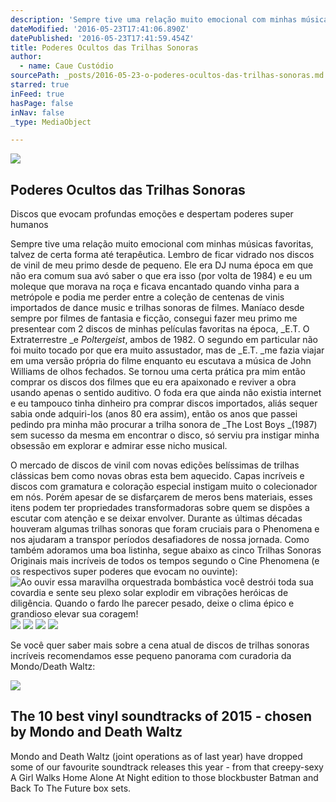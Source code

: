 ```yaml
---
description: 'Sempre tive uma relação muito emocional com minhas músicas favoritas, talvez de certa forma até terapêutica. Lembro de ficar vidrado nos discos de vinil de meu primo desde de pequeno. Ele era DJ numa época em que não era comum sua avó saber o que era isso (por volta de 1984) e eu um moleque que morava na roça e ficava encantado quando vinha para a metrópole e podia me perder entre a coleção de centenas de vinis importados de dance music e trilhas sonoras de filmes. Maníaco desde sempre por filmes de fantasia e ficção, consegui fazer meu primo me presentear com 2 discos de minhas películas favoritas na época, E.T. O Extraterrestre e Poltergeist, ambos de 1982. O segundo em particular não foi muito tocado por que era muito assustador, mas de E.T. me fazia viajar em uma versão própria do filme enquanto eu escutava a música de John Williams de olhos fechados. Se tornou uma certa prática pra mim então comprar os discos dos filmes que eu era apaixonado e reviver a obra usando apenas o sentido auditivo. O foda era que ainda não existia internet e eu tampouco tinha dinheiro pra comprar discos importados, aliás sequer sabia onde adquiri-los (anos 80 era assim), então os anos que passei pedindo pra minha mão procurar a trilha sonora de The Lost Boys (1987) sem sucesso da mesma em encontrar o disco, só serviu pra instigar minha obsessão em explorar e admirar esse nicho musical.'
dateModified: '2016-05-23T17:41:06.890Z'
datePublished: '2016-05-23T17:41:59.454Z'
title: Poderes Ocultos das Trilhas Sonoras
author:
  - name: Caue Custódio
sourcePath: _posts/2016-05-23-o-poderes-ocultos-das-trilhas-sonoras.md
starred: true
inFeed: true
hasPage: false
inNav: false
_type: MediaObject

---
```

<article style=""><img src="https://the-grid-user-content.s3-us-west-2.amazonaws.com/da5c7804-7c9e-4b44-bb82-aabfbce23beb.png" /><h1>Poderes Ocultos das Trilhas Sonoras</h1><p>Discos que evocam profundas emoções e despertam poderes super humanos</p></article>

Sempre tive uma relação muito emocional com minhas músicas favoritas, talvez de certa forma até terapêutica. Lembro de ficar vidrado nos discos de vinil de meu primo desde de pequeno. Ele era DJ numa época em que não era comum sua avó saber o que era isso (por volta de 1984) e eu um moleque que morava na roça e ficava encantado quando vinha para a metrópole e podia me perder entre a coleção de centenas de vinis importados de dance music e trilhas sonoras de filmes. Maníaco desde sempre por filmes de fantasia e ficção, consegui fazer meu primo me presentear com 2 discos de minhas películas favoritas na época, _E.T. O Extraterrestre _e _Poltergeist_, ambos de 1982\. O segundo em particular não foi muito tocado por que era muito assustador, mas de _E.T. _me fazia viajar em uma versão própria do filme enquanto eu escutava a música de John Williams de olhos fechados. Se tornou uma certa prática pra mim então comprar os discos dos filmes que eu era apaixonado e reviver a obra usando apenas o sentido auditivo. O foda era que ainda não existia internet e eu tampouco tinha dinheiro pra comprar discos importados, aliás sequer sabia onde adquiri-los (anos 80 era assim), então os anos que passei pedindo pra minha mão procurar a trilha sonora de _The Lost Boys _(1987) sem sucesso da mesma em encontrar o disco, só serviu pra instigar minha obsessão em explorar e admirar esse nicho musical.

O mercado de discos de vinil com novas edições belíssimas de trilhas clássicas bem como novas obras esta bem aquecido. Capas incríveis e discos com gramatura e coloração especial instigam muito o colecionador em nós. Porém apesar de se disfarçarem de meros bens materiais, esses itens podem ter propriedades transformadoras sobre quem se dispões a escutar com atenção e se deixar envolver. Durante as últimas décadas houveram algumas trilhas sonoras que foram cruciais para o Phenomena e nos ajudaram a transpor períodos desafiadores de nossa jornada. Como também adoramos uma boa listinha, segue abaixo as cinco Trilhas Sonoras Originais mais incríveis de todos os tempos segundo o Cine Phenomena (e os respectivos super poderes que evocam no ouvinte):
![Ao ouvir essa maravilha orquestrada bombástica você destrói toda sua covardia e sente seu plexo solar explodir em vibrações heróicas de diligência. Quando o fardo lhe parecer pesado, deixe o clima épico e grandioso elevar sua coragem!](https://the-grid-user-content.s3-us-west-2.amazonaws.com/6aa5efc3-0cc2-4e7c-9e54-fef7c46f97e1.jpg)
![](https://the-grid-user-content.s3-us-west-2.amazonaws.com/f25a4388-d42a-4da8-8622-1cfdb47f0b3b.jpg)
![](https://the-grid-user-content.s3-us-west-2.amazonaws.com/59fa4959-2f4f-424c-a017-1010d18bf4a6.jpg)
![](https://the-grid-user-content.s3-us-west-2.amazonaws.com/dac28822-880f-4c7a-b32b-e47f0653efdc.jpg)
![](https://the-grid-user-content.s3-us-west-2.amazonaws.com/610e72c2-b3c4-471e-8843-9b887fc29ad9.jpg)

Se você quer saber mais sobre a cena atual de discos de trilhas sonoras incríveis recomendamos esse pequeno panorama com curadoria da Mondo/Death Waltz:

<article style=""><img src="https://s3-us-west-2.amazonaws.com/the-grid-img/p/e6bee01b77c789bdbcee50be9fd950ab29454da6.jpg" /><h1>The 10 best vinyl soundtracks of 2015 - chosen by Mondo and Death Waltz</h1><p>Mondo and Death Waltz (joint operations as of last year) have dropped some of our favourite soundtrack releases this year - from that creepy-sexy A Girl Walks Home Alone At Night edition to those blockbuster Batman and Back To The Future box sets.</p></article>